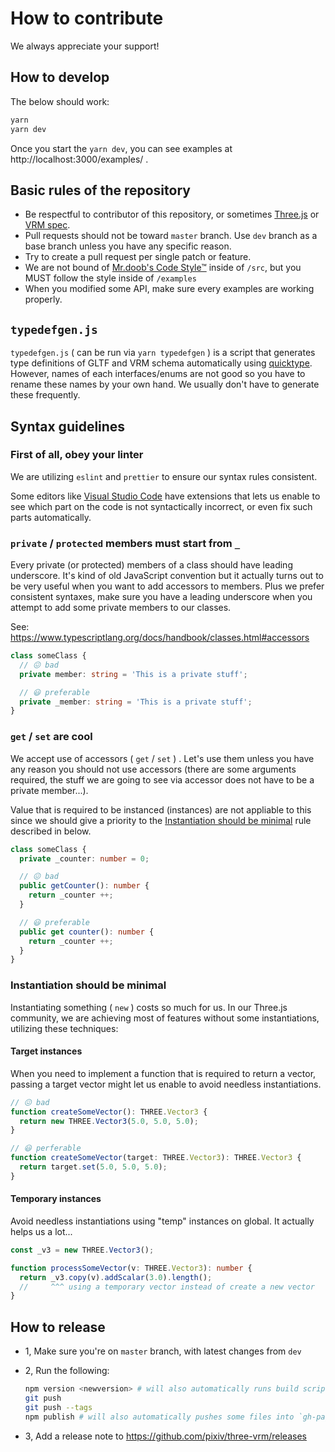 # How to contribute

We always appreciate your support!

## How to develop

The below should work:

```sh
yarn
yarn dev
```

Once you start the `yarn dev`, you can see examples at http://localhost:3000/examples/ .

## Basic rules of the repository

- Be respectful to contributor of this repository, or sometimes [Three.js](https://github.com/mrdoob/three.js/wiki/How-to-contribute-to-three.js) or [VRM spec](https://github.com/vrm-c/vrm-specification).
- Pull requests should not be toward `master` branch. Use `dev` branch as a base branch unless you have any specific reason.
- Try to create a pull request per single patch or feature.
- We are not bound of [Mr.doob's Code Style™](https://github.com/mrdoob/three.js/wiki/Mr.doob%27s-Code-Style%E2%84%A2) inside of `/src`, but you MUST follow the style inside of `/examples`
- When you modified some API, make sure every examples are working properly.

## `typedefgen.js`

`typedefgen.js` ( can be run via `yarn typedefgen` ) is a script that generates type definitions of GLTF and VRM schema automatically using [quicktype](https://quicktype.io/).
However, names of each interfaces/enums are not good so you have to rename these names by your own hand.
We usually don't have to generate these frequently.

## Syntax guidelines

### First of all, obey your linter

We are utilizing `eslint` and `prettier` to ensure our syntax rules consistent.

Some editors like [Visual Studio Code](https://code.visualstudio.com/) have extensions that lets us enable to see which part on the code is not syntactically incorrect, or even fix such parts automatically.

### `private` / `protected` members must start from `_`

Every private (or protected) members of a class should have leading underscore.
It's kind of old JavaScript convention but it actually turns out to be very useful when you want to add accessors to members.
Plus we prefer consistent syntaxes, make sure you have a leading underscore when you attempt to add some private members to our classes.

See: https://www.typescriptlang.org/docs/handbook/classes.html#accessors

```ts
class someClass {
  // 😖 bad
  private member: string = 'This is a private stuff';

  // 😃 preferable
  private _member: string = 'This is a private stuff';
}
```

### `get` / `set` are cool

We accept use of accessors ( `get` / `set` ) .
Let's use them unless you have any reason you should not use accessors (there are some arguments required, the stuff we are going to see via accessor does not have to be a private member...).

Value that is required to be instanced (instances) are not appliable to this since we should give a priority to the [Instantiation should be minimal](#instantiation-should-be-minimal) rule described in below.

```ts
class someClass {
  private _counter: number = 0;

  // 😖 bad
  public getCounter(): number {
    return _counter ++;
  }

  // 😃 preferable
  public get counter(): number {
    return _counter ++;
  }
}
```

### Instantiation should be minimal

Instantiating something ( `new` ) costs so much for us.
In our Three.js community, we are achieving most of features without some instantiations, utilizing these techniques:

#### Target instances

When you need to implement a function that is required to return a vector,
passing a target vector might let us enable to avoid needless instantiations.

```ts
// 😖 bad
function createSomeVector(): THREE.Vector3 {
  return new THREE.Vector3(5.0, 5.0, 5.0);
}

// 😃 perferable
function createSomeVector(target: THREE.Vector3): THREE.Vector3 {
  return target.set(5.0, 5.0, 5.0);
}
```

#### Temporary instances

Avoid needless instantiations using "temp" instances on global.
It actually helps us a lot...

```ts
const _v3 = new THREE.Vector3();

function processSomeVector(v: THREE.Vector3): number {
  return _v3.copy(v).addScalar(3.0).length();
  //     ^^^ using a temporary vector instead of create a new vector
}
```

## How to release

- 1, Make sure you're on `master` branch, with latest changes from `dev`

- 2, Run the following:

  ```sh
  npm version <newversion> # will also automatically runs build scripts
  git push
  git push --tags
  npm publish # will also automatically pushes some files into `gh-pages` branch
  ```

- 3, Add a release note to https://github.com/pixiv/three-vrm/releases
